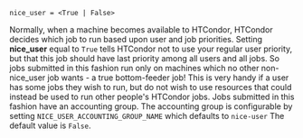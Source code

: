     nice_user = <True | False>

Normally, when a machine becomes available to HTCondor, HTCondor decides
which job to run based upon user and job priorities. Setting
**nice_user** equal to `True` tells HTCondor not to use your regular
user priority, but that this job should have last priority among all
users and all jobs. So jobs submitted in this fashion run only on
machines which no other non-nice_user job wants - a true bottom-feeder
job! This is very handy if a user has some jobs they wish to run, but do
not wish to use resources that could instead be used to run other
people's HTCondor jobs. Jobs submitted in this fashion have an
accounting group. The accounting group is configurable by setting
`NICE_USER_ACCOUNTING_GROUP_NAME` which defaults to `nice-user` The
default value is `False`.
